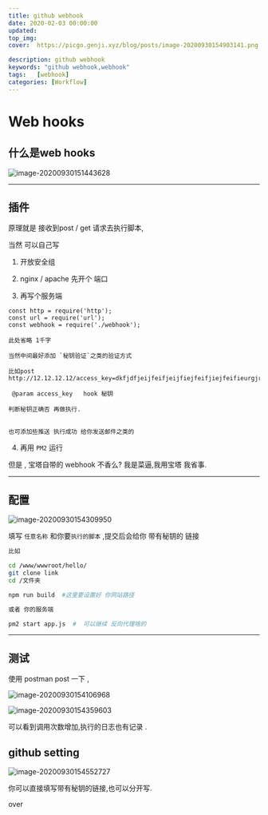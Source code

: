 ```yaml
---
title: github webhook
date: 2020-02-03 00:00:00
updated: 
top_img:
cover:  https://picgo.genji.xyz/blog/posts/image-20200930154903141.png

description: github webhook
keywords: "github webhook,webhook"
tags:  	[webhook]
categories: [Workflow]
---
```










# Web hooks

##  什么是web hooks

![image-20200930151443628](https://picgo.genji.xyz/blog/posts/image-20200930151443628.png)

-----

## 插件

原理就是 接收到post / get  请求去执行脚本, 



当然 可以自己写 

1. 开放安全组

2. nginx / apache 先开个 端口

3. 再写个服务端

```node
const http = require('http');
const url = require('url');
const webhook = require('./webhook');

此处省略 1千字

当然中间最好添加 `秘钥验证`之类的验证方式

比如post  http://12.12.12.12/access_key=dkfjdfjeijfeifjeijfiejfeifjiejfeifieurgjrig

 @param access_key   hook 秘钥

判断秘钥正确否 再做执行.


也可添加些推送 执行成功 给你发送邮件之类的
```

4. 再用 `PM2` 运行



但是 , 宝塔自带的 webhook 不香么? 我是菜逼,我用宝塔 我省事.

-----

## 配置

![image-20200930154309950](https://picgo.genji.xyz/blog/posts/image-20200930154309950.png)

填写 `任意名称`  和你要`执行的脚本`  ,提交后会给你 带有秘钥的 链接

```bash
比如 

cd /www/wwwroot/hello/
git clone link
cd /文件夹

npm run build  #这里要设置好 你网站路径 

或者 你的服务端 

pm2 start app.js  #  可以继续 反向代理啥的 
```

-----

## 测试



使用 postman  post 一下 ,

![image-20200930154106968](https://picgo.genji.xyz/blog/posts/image-20200930154106968.png)



![image-20200930154359603](https://picgo.genji.xyz/blog/posts/image-20200930154359603.png)

可以看到调用次数增加,执行的日志也有记录 .

## github setting

![image-20200930154552727](https://picgo.genji.xyz/blog/posts/image-20200930154552727.png)

你可以直接填写带有秘钥的链接,也可以分开写.


over





